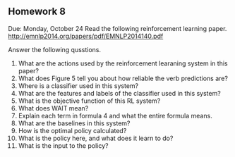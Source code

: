 Homework 8
--

Due: Monday, October 24
Read the following reinforcement learning paper.  http://emnlp2014.org/papers/pdf/EMNLP2014140.pdf

Answer the following qusstions.

1.  What are the actions used by the reinforcement learaning system in this paper?
1.  What does Figure 5 tell you about how reliable the verb predictions are?
1.  Where is a classifier used in this system?
1.  What are the features and labels of the classifier used in this system?
1.  What is the objective function of this RL system?
1.  What does WAIT mean?
1.  Explain each term in formula 4 and what the entire formula means.
1.  What are the baselines in this system?
1.  How is the optimal policy calculated?
1.  What is the policy here, and what does it learn to do?
1.  What is the input to the policy?
